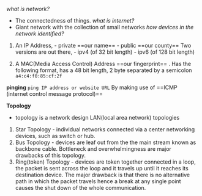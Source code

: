 
*what is network?*
- The connectedness of things.
*what is internet?*
- Giant network with the collection of small networks
*how devices in the network identified?*
1. An IP Address,
		- private ==our name==
		- public ==our county==
	Two versions are out there, 
		- ipv4 (of 32 bit length)
		- ipv6 (of 128 bit length)
		
2. A MAC(Media Access Control) Address ==our fingerprint== . Has the following format, has a 48 bit length, 2 byte separated by a semicolon
		```a4:c4:f0:85:cf:2f```

**pinging**
```ping IP address or website URL```
By making use of ==ICMP (internet control message protocol)==

**Topology**

- topology is a network design
LAN(local area network) topologies
1. Star Topology - individual networks connected via a center networking devices, such as switch or hub.
2. Bus Topology - devices are leaf out from the the main stream known as backbone cable. Bottleneck and overwhelmingness are major drawbacks of this topology.
3. Ring(token) Topology - devices are token together connected in a loop, the packet is sent across the loop and it travels up until it reaches its destination device. The major drawback is that there is no alternative path in which the packet travels hence a break at any single point causes the shut down of the whole communication. 

